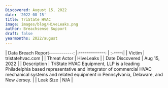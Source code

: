 ```yaml
---
Discovered: August 15, 2022
date: '2022-08-15'
title: TriState HVAC
image: images/blog/HiveLeaks.png
author: Breachsense Support
draft: false
yearmonths: 2022/august
---
```


| Data Breach Report------------:     |:-------------:    | :-----:|
| Victim      | tristatehvac.com      | 
| Threat Actor      | HiveLeaks      | 
| Date Discovered      | Aug 15, 2022      | 
| Description      | TriState HVAC Equipment, LLP is a leading Philadelphia based representative and integrator of commercial HVAC mechanical systems and related equipment in Pennsylvania, Delaware, and New Jersey.       | 
| Leak Size      | N/A      | 

